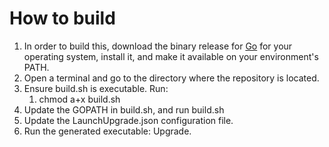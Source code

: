 How to build
==

1. In order to build this, download the binary release for [Go](https://golang.org/dl/) for your operating system, install it, and make it available on your environment's PATH.
2. Open a terminal and go to the directory where the repository is located.
3. Ensure build.sh is executable. Run:
    1.  chmod a+x build.sh
4. Update the GOPATH in build.sh, and run build.sh
5. Update the LaunchUpgrade.json configuration file.
6. Run the generated executable: Upgrade.

